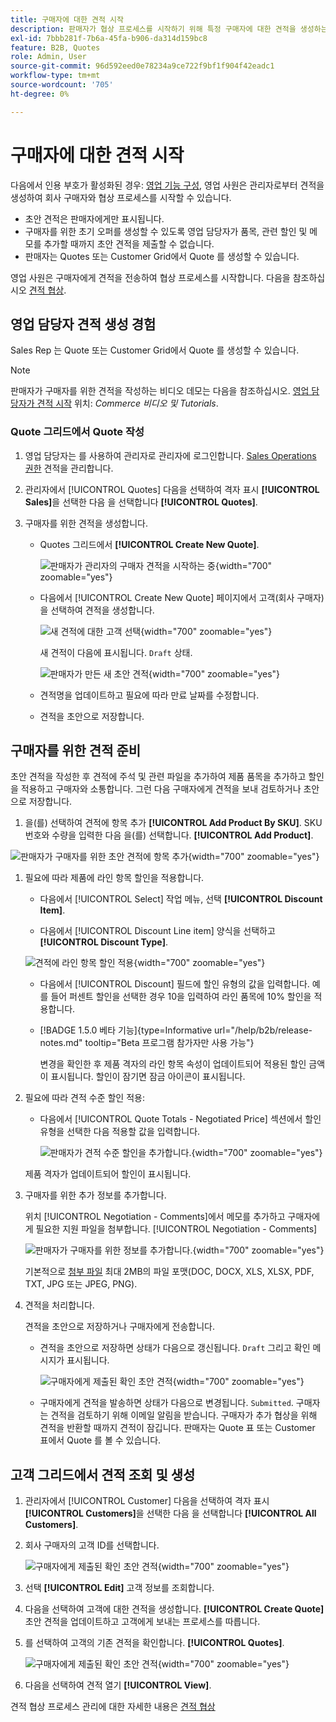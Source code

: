 ```yaml
---
title: 구매자에 대한 견적 시작
description: 판매자가 협상 프로세스를 시작하기 위해 특정 구매자에 대한 견적을 생성하는 방법에 대해 알아봅니다. 판매자는 선택한 웹 사이트에서 회사 계정과 연계된 고객에 대해서만 견적을 제출할 수 있습니다.
exl-id: 7bbb281f-7b6a-45fa-b906-da314d159bc8
feature: B2B, Quotes
role: Admin, User
source-git-commit: 96d592eed0e78234a9ce722f9bf1f904f42eadc1
workflow-type: tm+mt
source-wordcount: '705'
ht-degree: 0%

---
```


# 구매자에 대한 견적 시작

다음에서 인용 부호가 활성화된 경우: [영업 기능 구성](configure-quotes.md), 영업 사원은 관리자로부터 견적을 생성하여 회사 구매자와 협상 프로세스를 시작할 수 있습니다.

- 초안 견적은 판매자에게만 표시됩니다.
- 구매자를 위한 초기 오퍼를 생성할 수 있도록 영업 담당자가 품목, 관련 할인 및 메모를 추가할 때까지 초안 견적을 제출할 수 없습니다.
- 판매자는 Quotes 또는 Customer Grid에서 Quote 를 생성할 수 있습니다.

영업 사원은 구매자에게 견적을 전송하여 협상 프로세스를 시작합니다. 다음을 참조하십시오 [견적 협상](quote-price-negotiation.md).

## 영업 담당자 견적 생성 경험

Sales Rep 는 Quote 또는 Customer Grid에서 Quote 를 생성할 수 있습니다.

>[!NOTE]
>
>판매자가 구매자를 위한 견적을 작성하는 비디오 데모는 다음을 참조하십시오. [영업 담당자가 견적 시작](https://experienceleague.adobe.com/docs/commerce-learn/tutorials/b2b/b2b-quote/sales-rep-initiates-quote.html) 위치: _Commerce 비디오 및 Tutorials_.

### Quote 그리드에서 Quote 작성

1. 영업 담당자는 를 사용하여 관리자로 관리자에 로그인합니다. [Sales Operations 권한](../systems/permissions.md) 견적을 관리합니다.

1. 관리자에서 [!UICONTROL Quotes] 다음을 선택하여 격자 표시 **[!UICONTROL Sales]**&#x200B;을 선택한 다음 을 선택합니다 **[!UICONTROL Quotes]**.

1. 구매자를 위한 견적을 생성합니다.

   - Quotes 그리드에서 **[!UICONTROL Create New Quote]**.

     ![판매자가 관리자의 구매자 견적을 시작하는 중](./assets/quote-draft-from-admin.png){width="700" zoomable="yes"}

   - 다음에서 [!UICONTROL Create New Quote] 페이지에서 고객(회사 구매자)을 선택하여 견적을 생성합니다.

     ![새 견적에 대한 고객 선택](./assets/quote-draft-from-admin-select-buyer.png){width="700" zoomable="yes"}

     새 견적이 다음에 표시됩니다. `Draft` 상태.

     ![판매자가 만든 새 초안 견적](./assets/quote-create-by-seller.png){width="700" zoomable="yes"}

   - 견적명을 업데이트하고 필요에 따라 만료 날짜를 수정합니다.

   - 견적을 초안으로 저장합니다.

## 구매자를 위한 견적 준비

초안 견적을 작성한 후 견적에 주석 및 관련 파일을 추가하여 제품 품목을 추가하고 할인을 적용하고 구매자와 소통합니다. 그런 다음 구매자에게 견적을 보내 검토하거나 초안으로 저장합니다.

1. 을(를) 선택하여 견적에 항목 추가 **[!UICONTROL Add Product By SKU]**. SKU 번호와 수량을 입력한 다음 을(를) 선택합니다. **[!UICONTROL Add Product]**.

![판매자가 구매자를 위한 초안 견적에 항목 추가](./assets/quote-draft-add-items.png){width="700" zoomable="yes"}

1. 필요에 따라 제품에 라인 항목 할인을 적용합니다.

   - 다음에서 [!UICONTROL Select] 작업 메뉴, 선택 **[!UICONTROL Discount Item]**.

   - 다음에서 [!UICONTROL Discount Line item] 양식을 선택하고 **[!UICONTROL Discount Type]**.

   ![견적에 라인 항목 할인 적용](./assets/quote-draft-add-items.png){width="700" zoomable="yes"}

   - 다음에서 [!UICONTROL Discount] 필드에 할인 유형의 값을 입력합니다. 예를 들어 퍼센트 할인을 선택한 경우 10을 입력하여 라인 품목에 10% 할인을 적용합니다.

   - [!BADGE 1.5.0 베타 기능]{type=Informative url="/help/b2b/release-notes.md" tooltip="Beta 프로그램 참가자만 사용 가능"}

     변경을 확인한 후 제품 격자의 라인 항목 속성이 업데이트되어 적용된 할인 금액이 표시됩니다. 할인이 잠기면 잠금 아이콘이 표시됩니다.

1. 필요에 따라 견적 수준 할인 적용:

   - 다음에서 [!UICONTROL Quote Totals - Negotiated Price] 섹션에서 할인 유형을 선택한 다음 적용할 값을 입력합니다.

     ![판매자가 견적 수준 할인을 추가합니다.](./assets/quote-draft-total-discount.png){width="700" zoomable="yes"}

   제품 격자가 업데이트되어 할인이 표시됩니다.

1. 구매자를 위한 추가 정보를 추가합니다.

   위치 [!UICONTROL Negotiation - Comments]에서 메모를 추가하고 구매자에게 필요한 지원 파일을 첨부합니다. [!UICONTROL Negotiation - Comments]

   ![판매자가 구매자를 위한 정보를 추가합니다.](./assets/quote-draft-add-info-for-buyer.png){width="700" zoomable="yes"}

   기본적으로 [첨부 파일](configure-quotes.md) 최대 2MB의 파일 포맷(DOC, DOCX, XLS, XLSX, PDF, TXT, JPG 또는 JPEG, PNG).

1. 견적을 처리합니다.

   견적을 초안으로 저장하거나 구매자에게 전송합니다.

   - 견적을 초안으로 저장하면 상태가 다음으로 갱신됩니다. `Draft` 그리고 확인 메시지가 표시됩니다.

     ![구매자에게 제출된 확인 초안 견적](./assets/quote-draft-submitted-confirmation.png){width="700" zoomable="yes"}

   - 구매자에게 견적을 발송하면 상태가 다음으로 변경됩니다. `Submitted`. 구매자는 견적을 검토하기 위해 이메일 알림을 받습니다. 구매자가 추가 협상을 위해 견적을 반환할 때까지 견적이 잠깁니다. 판매자는 Quote 표 또는 Customer 표에서 Quote 를 볼 수 있습니다.

## 고객 그리드에서 견적 조회 및 생성

1. 관리자에서 [!UICONTROL Customer] 다음을 선택하여 격자 표시 **[!UICONTROL Customers]**&#x200B;을 선택한 다음 을 선택합니다 **[!UICONTROL All Customers]**.

1. 회사 구매자의 고객 ID를 선택합니다.

   ![구매자에게 제출된 확인 초안 견적](./assets/quote-view-customer-quotes.png){width="700" zoomable="yes"}

1. 선택 **[!UICONTROL Edit]** 고객 정보를 조회합니다.

1. 다음을 선택하여 고객에 대한 견적을 생성합니다. **[!UICONTROL Create Quote]** 초안 견적을 업데이트하고 고객에게 보내는 프로세스를 따릅니다.

1. 를 선택하여 고객의 기존 견적을 확인합니다. **[!UICONTROL Quotes]**.

   ![구매자에게 제출된 확인 초안 견적](./assets/quote-list-from-customer-information.png){width="700" zoomable="yes"}

1. 다음을 선택하여 견적 열기 **[!UICONTROL View]**.

견적 협상 프로세스 관리에 대한 자세한 내용은 [견적 협상](quote-price-negotiation.md)
